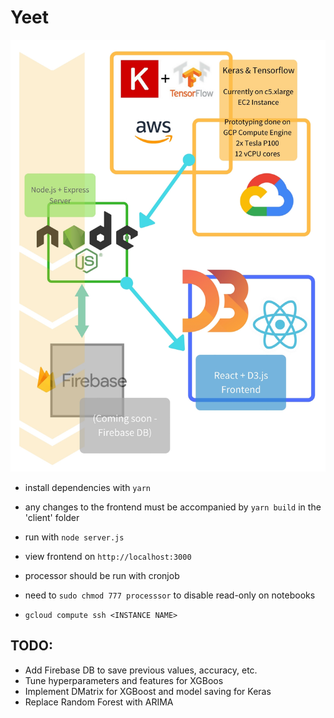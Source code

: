 # Yeet

![Stack](https://raw.githubusercontent.com/WillHTam/bitcoin-streamer-lstm/master/stack.jpg)

- install dependencies with `yarn`

- any changes to the frontend must be accompanied by `yarn build` in the 'client' folder

- run with `node server.js`

- view frontend on `http://localhost:3000`

- processor should be run with cronjob

- need to `sudo chmod 777 processsor` to disable read-only on notebooks

- `gcloud compute ssh <INSTANCE NAME>`

## TODO:
- Add Firebase DB to save previous values, accuracy, etc.
- Tune hyperparameters and features for XGBoos
- Implement DMatrix for XGBoost and model saving for Keras
- Replace Random Forest with ARIMA
